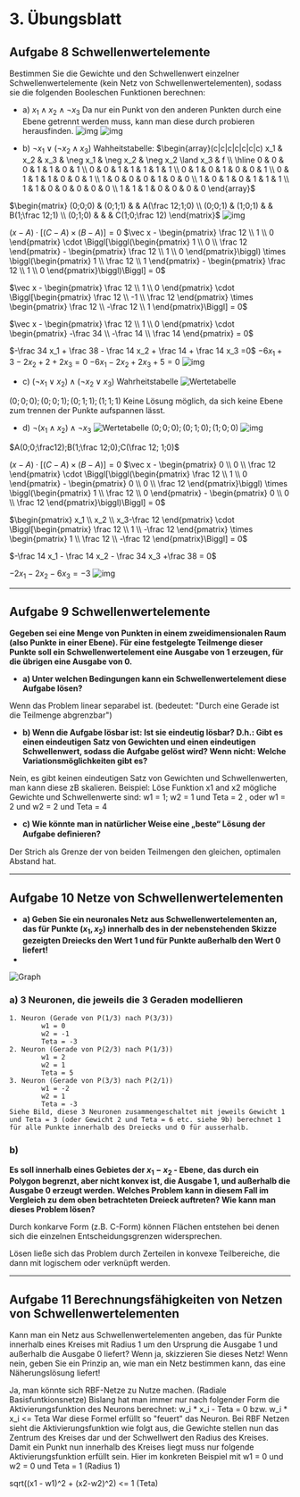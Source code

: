# 3. Übungsblatt
## Aufgabe 8 Schwellenwertelemente

Bestimmen Sie die Gewichte und den Schwellenwert einzelner Schwellenwertelemente (kein Netz von Schwellenwertelementen), sodass sie die folgenden Booleschen Funktionen berechnen:
 * a) $x_1 \land x_2 \land \neg x_3$
 Da nur ein Punkt von den anderen Punkten durch eine Ebene getrennt werden muss, kann man diese durch probieren herausfinden.
 ![img](img1.1.1.jpg)
 ![img](img1.1.2.jpg)

 * b) $\neg x_1 \lor (\neg x_2 \land x_3)$
 Wahheitstabelle:
 $\begin{array}(c|c|c|c|c|c|c)
 x_1 & x_2 & x_3 & \neg x_1 & \neg x_2 & \neg x_2 \land x_3 & f \\
\hline
 0     & 0     & 0     & 1          & 1          & 0                    & 1 \\
 0     & 0     & 1     & 1          & 1          & 1                    & 1 \\
 0     & 1     & 0     & 1          & 0          & 0                    & 1 \\
 0     & 1     & 1     & 1          & 0          & 0                    & 1 \\
 1     & 0     & 0     & 0          & 1          & 0                    & 0 \\
 1     & 0     & 1     & 0          & 1          & 1                    & 1 \\
 1     & 1     & 0     & 0          & 0          & 0                    & 0 \\
 1     & 1     & 1     & 0          & 0          & 0                    & 0
 \end{array}$

 $\begin{matrix}
(0;0;0) & (0;1;1) &  & A(\frac 12;1;0) \\
(0;0;1) & (1;0;1) &  & B(1;\frac 12;1) \\
(0;1;0) &         &  & C(1;0;\frac 12)
\end{matrix}$
![img](img1.2.1.jpg)

 $(x-A)\cdot [(C-A)\times (B-A)]=0$
 $\vec x - \begin{pmatrix} \frac 12 \\ 1 \\ 0 \end{pmatrix} \cdot \Biggl[\biggl(\begin{pmatrix} 1 \\ 0 \\ \frac 12 \end{pmatrix} - \begin{pmatrix} \frac 12 \\ 1 \\ 0 \end{pmatrix}\biggl) \times \biggl(\begin{pmatrix} 1 \\ \frac 12 \\ 1 \end{pmatrix} - \begin{pmatrix} \frac 12 \\ 1 \\ 0 \end{pmatrix}\biggl)\Biggl] = 0$

 $\vec x - \begin{pmatrix} \frac 12 \\ 1 \\ 0 \end{pmatrix} \cdot \Biggl[\begin{pmatrix} \frac 12 \\ -1 \\ \frac 12 \end{pmatrix} \times \begin{pmatrix} \frac 12 \\ -\frac 12 \\ 1 \end{pmatrix}\Biggl] = 0$

 $\vec x - \begin{pmatrix} \frac 12 \\ 1 \\ 0 \end{pmatrix} \cdot \begin{pmatrix} -\frac 34 \\ -\frac 14 \\ \frac 14 \end{pmatrix} = 0$

 $-\frac 34 x_1 + \frac 38 - \frac 14 x_2 + \frac 14 + \frac 14 x_3 =0$
 $-6x_1+3-2x_2+2+2x_3=0$
 $-6x_1-2x_2+2x_3+5=0$
 ![img](img1.2.2.jpg)

 * c) $(\neg x_1 \lor x_2)\land (\neg x_2 \lor x_3)$
 Wahrheitstabelle
![Wertetabelle](Wertetabelle.jpg)

 $(0;0;0);(0;0;1);(0;1;1);(1;1;1)$
Keine Lösung möglich, da sich keine Ebene zum trennen der Punkte aufspannen lässt.

 * d) $\neg (x_1 \land x_2)\land \neg x_3$
 ![Wertetabelle](Wertetabelle2.jpg)
 $(0;0;0);(0;1;0);(1;0;0)$
 ![img](img1.4.1.jpg)

 $A(0;0;\frac12);B(1;\frac 12;0);C(\frac 12; 1;0)$

 $(x-A)\cdot [(C-A)\times (B-A)]=0$
 $\vec x - \begin{pmatrix} 0 \\ 0 \\ \frac 12 \end{pmatrix} \cdot \Biggl[\biggl(\begin{pmatrix} \frac 12 \\ 1 \\ 0 \end{pmatrix} - \begin{pmatrix} 0 \\ 0 \\ \frac 12 \end{pmatrix}\biggl) \times \biggl(\begin{pmatrix} 1 \\ \frac 12 \\ 0 \end{pmatrix} - \begin{pmatrix} 0 \\ 0 \\ \frac 12 \end{pmatrix}\biggl)\Biggl] = 0$

 $\begin{pmatrix} x_1 \\ x_2 \\ x_3-\frac 12 \end{pmatrix} \cdot \Biggl[\begin{pmatrix} \frac 12 \\ 1 \\ -\frac 12 \end{pmatrix} \times \begin{pmatrix} 1 \\ \frac 12 \\ -\frac 12 \end{pmatrix}\Biggl] = 0$

 $-\frac 14 x_1 - \frac 14 x_2 - \frac 34 x_3 +\frac 38 = 0$

 $-2x_1-2x_2-6x_3=-3$
 ![img](img1.4.2.jpg)

 ---

## Aufgabe 9 Schwellenwertelemente
**Gegeben sei eine Menge von Punkten in einem zweidimensionalen Raum (also Punkte in einer Ebene). Für eine festgelegte Teilmenge dieser Punkte soll ein Schwellenwertelement eine Ausgabe von 1 erzeugen, für die übrigen eine Ausgabe von 0.**
 * **a) Unter welchen Bedingungen kann ein Schwellenwertelement diese Aufgabe lösen?**

 Wenn das Problem linear separabel ist.
 (bedeutet: "Durch eine Gerade ist die Teilmenge abgrenzbar")

 * **b) Wenn die Aufgabe lösbar ist: Ist sie eindeutig lösbar? D.h.: Gibt es einen eindeutigen Satz von Gewichten und einen eindeutigen Schwellenwert, sodass die Aufgabe gelöst wird? Wenn nicht: Welche Variationsmöglichkeiten gibt es?**

 Nein, es gibt keinen eindeutigen Satz von Gewichten und Schwellenwerten, man kann diese zB skalieren.
        Beispiel:
        Löse Funktion x1 and x2
        mögliche Gewichte und Schwellenwerte sind:
        w1 = 1; w2 = 1 und Teta = 2 ,
        oder w1 = 2 und w2 = 2 und Teta = 4

 * **c) Wie könnte man in natürlicher Weise eine „beste“ Lösung der Aufgabe deﬁnieren?**
 
 Der Strich als Grenze der von beiden Teilmengen den gleichen, optimalen Abstand hat.

  ---

## Aufgabe 10 Netze von Schwellenwertelementen
 * **a) Geben Sie ein neuronales Netz aus Schwellenwertelementen an, das für Punkte $(x_1,x_2)$ innerhalb des in der nebenstehenden Skizze gezeigten Dreiecks den Wert 1 und für Punkte außerhalb den Wert 0 liefert!**
 *

 ![Graph](Graph.jpg)
### a) 3 Neuronen, die jeweils die 3 Geraden modellieren
    1. Neuron (Gerade von P(1/3) nach P(3/3))
            w1 = 0
            w2 = -1
            Teta = -3
    2. Neuron (Gerade von P(2/3) nach P(1/3))
            w1 = 2
            w2 = 1
            Teta = 5
    3. Neuron (Gerade von P(3/3) nach P(2/1))
            w1 = -2
            w2 = 1
            Teta = -3
    Siehe Bild, diese 3 Neuronen zusammengeschaltet mit jeweils Gewicht 1 und Teta = 3 (oder Gewicht 2 und Teta = 6 etc. siehe 9b) berechnet 1 für alle Punkte innerhalb des Dreiecks und 0 für ausserhalb.

### b)
**Es soll innerhalb eines Gebietes der $x_1-x_2$ - Ebene, das durch ein Polygon begrenzt, aber nicht konvex ist, die Ausgabe 1, und außerhalb die Ausgabe 0 erzeugt werden. Welches Problem kann in diesem Fall im Vergleich zu dem oben betrachteten Dreieck auftreten? Wie kann man dieses Problem lösen?**

Durch konkarve Form (z.B. C-Form) können Flächen entstehen bei denen sich die einzelnen Entscheidungsgrenzen widersprechen.

Lösen ließe sich das Problem durch Zerteilen in konvexe Teilbereiche, die dann mit logischem oder verknüpft werden.

 ---

## Aufgabe 11 Berechnungsfähigkeiten von Netzen von Schwellenwertelementen
Kann man ein Netz aus Schwellenwertelementen angeben, das für Punkte innerhalb eines Kreises mit Radius 1 um den Ursprung die Ausgabe 1 und außerhalb die Ausgabe 0 liefert? Wenn ja, skizzieren Sie dieses Netz! Wenn nein, geben Sie ein Prinzip an, wie man ein Netz bestimmen kann, das eine Näherungslösung liefert!


Ja, man könnte sich RBF-Netze zu Nutze machen. (Radiale Basisfuntkionsnetze)
Bislang hat man immer nur nach folgender Form die Aktivierungsfunktion des Neurons berechnet: w_i * x_i - Teta = 0 bzw. w_i * x_i <= Teta
War diese Formel erfüllt so "feuert" das Neuron.
Bei RBF Netzen sieht die Aktivierungsfunktion wie folgt aus, die Gewichte stellen nun das Zentrum des Kreises dar und der Schwellwert den Radius des Kreises.
Damit ein Punkt nun innerhalb des Kreises liegt muss nur folgende Aktivierungsfunktion erfüllt sein.
Hier im konkreten Beispiel mit w1 = 0 und w2 = 0 und Teta = 1 (Radius 1)

sqrt((x1 - w1)^2 + (x2-w2)^2) <= 1 (Teta)
